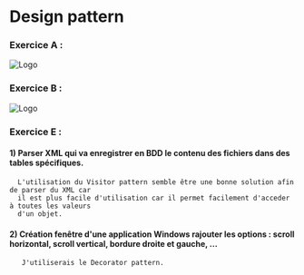 # Design pattern

### Exercice A :

![Logo](https://i.imgur.com/QIBqiOo.png)

### Exercice B :

![Logo](https://i.imgur.com/lKvI2Kn.png)

### Exercice E :

#### 1)  Parser XML qui va enregistrer en BDD le contenu des fichiers dans des tables spécifiques.

```http
  L'utilisation du Visitor pattern semble être une bonne solution afin de parser du XML car 
  il est plus facile d'utilisation car il permet facilement d'acceder à toutes les valeurs 
  d'un objet.
```

#### 2)  Création fenêtre d'une application Windows rajouter les options : scroll horizontal, scroll vertical, bordure droite et gauche, ...

```http
   J'utiliserais le Decorator pattern.
```

